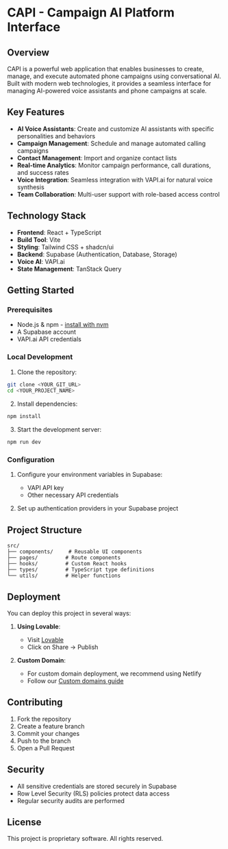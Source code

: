# CAPI - Campaign AI Platform Interface

## Overview

CAPI is a powerful web application that enables businesses to create, manage, and execute automated phone campaigns using conversational AI. Built with modern web technologies, it provides a seamless interface for managing AI-powered voice assistants and phone campaigns at scale.

## Key Features

- **AI Voice Assistants**: Create and customize AI assistants with specific personalities and behaviors
- **Campaign Management**: Schedule and manage automated calling campaigns
- **Contact Management**: Import and organize contact lists
- **Real-time Analytics**: Monitor campaign performance, call durations, and success rates
- **Voice Integration**: Seamless integration with VAPI.ai for natural voice synthesis
- **Team Collaboration**: Multi-user support with role-based access control

## Technology Stack

- **Frontend**: React + TypeScript
- **Build Tool**: Vite
- **Styling**: Tailwind CSS + shadcn/ui
- **Backend**: Supabase (Authentication, Database, Storage)
- **Voice AI**: VAPI.ai
- **State Management**: TanStack Query

## Getting Started

### Prerequisites

- Node.js & npm - [install with nvm](https://github.com/nvm-sh/nvm#installing-and-updating)
- A Supabase account
- VAPI.ai API credentials

### Local Development

1. Clone the repository:
```sh
git clone <YOUR_GIT_URL>
cd <YOUR_PROJECT_NAME>
```

2. Install dependencies:
```sh
npm install
```

3. Start the development server:
```sh
npm run dev
```

### Configuration

1. Configure your environment variables in Supabase:
   - VAPI API key
   - Other necessary API credentials

2. Set up authentication providers in your Supabase project

## Project Structure

```
src/
├── components/     # Reusable UI components
├── pages/         # Route components
├── hooks/         # Custom React hooks
├── types/         # TypeScript type definitions
└── utils/         # Helper functions
```

## Deployment

You can deploy this project in several ways:

1. **Using Lovable**:
   - Visit [Lovable](https://lovable.dev/projects/36537c70-d4c9-4741-aad4-07e3b138a4bc)
   - Click on Share -> Publish

2. **Custom Domain**:
   - For custom domain deployment, we recommend using Netlify
   - Follow our [Custom domains guide](https://docs.lovable.dev/tips-tricks/custom-domain/)

## Contributing

1. Fork the repository
2. Create a feature branch
3. Commit your changes
4. Push to the branch
5. Open a Pull Request

## Security

- All sensitive credentials are stored securely in Supabase
- Row Level Security (RLS) policies protect data access
- Regular security audits are performed

## License

This project is proprietary software. All rights reserved.
